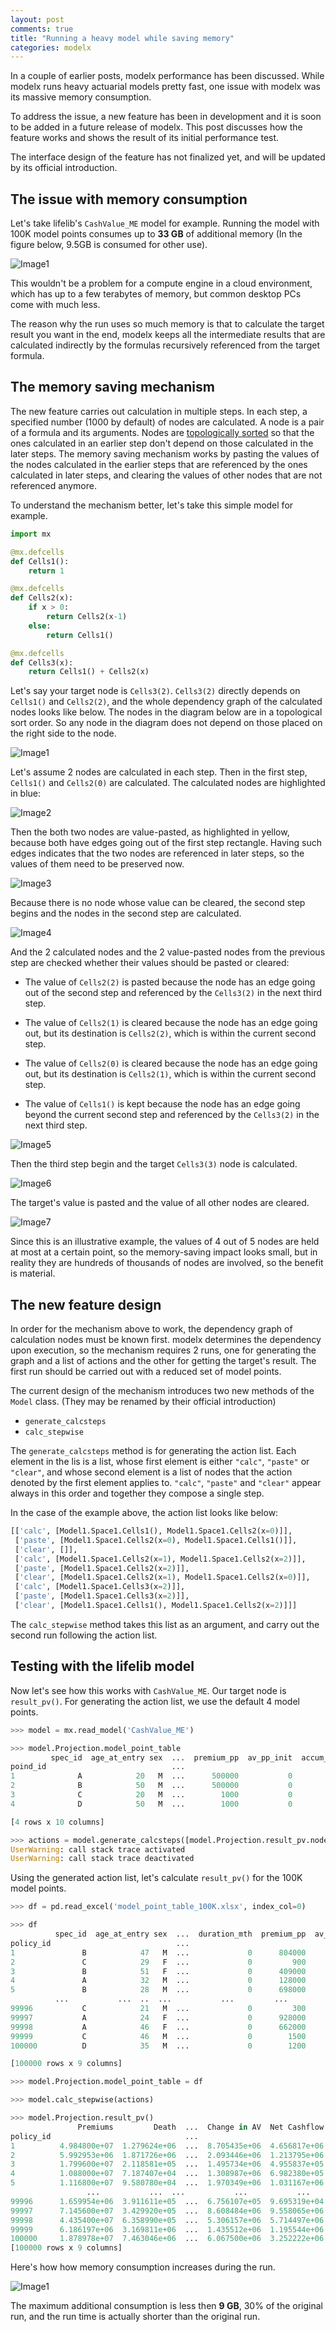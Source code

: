 ```yaml
---
layout: post
comments: true
title: "Running a heavy model while saving memory"
categories: modelx
---
```


In a couple of earlier posts, modelx performance has been discussed.
While modelx runs heavy actuarial models pretty fast, 
one issue with modelx was its massive memory consumption.

To address the issue, a new feature has been in development and it is soon to be 
added in a future release of modelx. 
This post discusses how the feature works and shows the result of its initial performance test.

The interface design of the feature has not finalized yet,
and will be updated by its official introduction.  

## The issue with memory consumption

Let's take lifelib's `CashValue_ME` model for example.
Running the model with 100K model points consumes
up to **33 GB** of additional memory (In the figure below, 9.5GB is consumed for other use). 

![Image1](/img/2022-03-26/TaskMangerHighMemory.png)

This wouldn't be a problem for a compute engine in a cloud environment, which has up to a few terabytes of memory, but common desktop PCs come with much less.

The reason why the run uses so much memory is that
to calculate the target result you want in the end, modelx keeps all the intermediate results that are calculated indirectly by the formulas recursively referenced from the 
target formula.


## The memory saving mechanism

The new feature carries out calculation in multiple steps.
In each step, a specified number (1000 by default) of nodes are calculated.
A node is a pair of a formula and its arguments.
Nodes are [topologically sorted](https://en.wikipedia.org/wiki/Topological_sorting) so that 
the ones calculated in an earlier step don't depend on those calculated in the later steps.
The memory saving mechanism works by pasting the values of the nodes calculated
in the earlier steps that are referenced by the ones calculated in later steps,
and clearing the values of other nodes that are not referenced anymore.

To understand the mechanism better, let's take this simple model for example.

```python
import mx

@mx.defcells
def Cells1():
    return 1

@mx.defcells
def Cells2(x):
    if x > 0:
        return Cells2(x-1)
    else:
        return Cells1()

@mx.defcells
def Cells3(x):
    return Cells1() + Cells2(x)

```

Let's say your target node is `Cells3(2)`.
`Cells3(2)` directly depends on `Cells1()` and `Cells2(2)`,
and the whole dependency graph of the calculated nodes looks like below.
The nodes in the diagram below are in a topological sort order.
So any node in the diagram does not depend on those placed 
on the right side to the node. 

![Image1](/img/2022-03-26/graph-samples-1.png)

Let's assume 2 nodes are calculated in each step.
Then in the first step,  `Cells1()` and `Cells2(0)` are calculated.
The calculated nodes are highlighted in blue:

![Image2](/img/2022-03-26/graph-samples-2.png)

Then the both two nodes are value-pasted, as highlighted in yellow, 
because both have edges going out of the first step rectangle.
Having such edges indicates that the two nodes are referenced in later steps,
so the values of them need to be preserved now.


![Image3](/img/2022-03-26/graph-samples-3.png)

Because there is no node whose value can be cleared, 
the second step begins and the nodes in the second step are calculated.

![Image4](/img/2022-03-26/graph-samples-4.png)

And the 2 calculated nodes and the 2 value-pasted nodes from the previous step
are checked whether their values should be pasted or cleared:

* The value of `Cells2(2)` is pasted because the node has an edge going out of the second step and referenced by the `Cells3(2)` in the next third step.

* The value of `Cells2(1)` is cleared because the node has an edge going out, but its destination is `Cells2(2)`, which is within the current second step.

* The value of `Cells2(0)` is cleared because the node has an edge going out, but its 
destination is `Cells2(1)`, which is within the current second step.

* The value of `Cells1()` is kept because the node has an edge going beyond the current second step and referenced by the `Cells3(2)` in the next third step.


![Image5](/img/2022-03-26/graph-samples-5.png)

Then the third step begin and the target `Cells3(3)` node is calculated.

![Image6](/img/2022-03-26/graph-samples-6.png)

The target's value is pasted and the value of all other nodes are cleared.

![Image7](/img/2022-03-26/graph-samples-7.png)


Since this is an illustrative example, the values of 4 out of 5 nodes are held at most at a certain point, so the memory-saving impact looks small, but in reality
they are hundreds of thousands of nodes are involved,
so the benefit is material.


## The new feature design

In order for the mechanism above to work, 
the dependency graph of calculation nodes must be known first.
modelx determines the dependency upon execution, so the mechanism  requires 2 runs,
one for generating the graph and a list of actions and the other for getting
the target's result.
The first run should be carried out with a reduced set of model points.

The current design of the mechanism 
introduces two new methods of the `Model` class. (They may be renamed by their official introduction)

* `generate_calcsteps`
* `calc_stepwise`

The `generate_calcsteps` method is for generating the action list.
Each element in the lis is a list, whose first element is either
`"calc"`, `"paste"` or `"clear"`, and whose second element is a list
of nodes that the action denoted by the first element applies to.
`"calc"`, `"paste"` and `"clear"` appear always in this order and together they compose
a single step.

In the case of the example above, the action list looks like below:

```python
[['calc', [Model1.Space1.Cells1(), Model1.Space1.Cells2(x=0)]],
 ['paste', [Model1.Space1.Cells2(x=0), Model1.Space1.Cells1()]],
 ['clear', []],
 ['calc', [Model1.Space1.Cells2(x=1), Model1.Space1.Cells2(x=2)]],
 ['paste', [Model1.Space1.Cells2(x=2)]],
 ['clear', [Model1.Space1.Cells2(x=1), Model1.Space1.Cells2(x=0)]],
 ['calc', [Model1.Space1.Cells3(x=2)]],
 ['paste', [Model1.Space1.Cells3(x=2)]],
 ['clear', [Model1.Space1.Cells1(), Model1.Space1.Cells2(x=2)]]]
 ```

The `calc_stepwise` method takes this list as an argument, and
carry out the second run following the action list.


## Testing with the lifelib model

Now let's see how this works with `CashValue_ME`.
Our target node is `result_pv()`. For generating the action list, we use the default 4 model points.

```python
>>> model = mx.read_model('CashValue_ME')

>>> model.Projection.model_point_table
         spec_id  age_at_entry sex  ...  premium_pp  av_pp_init  accum_prem_init_pp
poind_id                            ...                                            
1              A            20   M  ...      500000           0                   0
2              B            50   M  ...      500000           0                   0
3              C            20   M  ...        1000           0                   0
4              D            50   M  ...        1000           0                   0

[4 rows x 10 columns]

>>> actions = model.generate_calcsteps([model.Projection.result_pv.node()])
UserWarning: call stack trace activated
UserWarning: call stack trace deactivated
```

Using the generated action list, let's calculate `result_pv()` for the 100K model points.

```python
>>> df = pd.read_excel('model_point_table_100K.xlsx', index_col=0)

>>> df
          spec_id  age_at_entry sex  ...  duration_mth  premium_pp  av_pp_init
policy_id                            ...                                      
1               B            47   M  ...             0      804000           0
2               C            29   F  ...             0         900           0
3               B            51   F  ...             0      409000           0
4               A            32   M  ...             0      128000           0
5               B            28   M  ...             0      698000           0
          ...           ...  ..  ...           ...         ...         ...
99996           C            21   M  ...             0         300           0
99997           A            24   F  ...             0      928000           0
99998           A            46   F  ...             0      662000           0
99999           C            46   M  ...             0        1500           0
100000          D            35   M  ...             0        1200           0

[100000 rows x 9 columns]

>>> model.Projection.model_point_table = df

>>> model.calc_stepwise(actions)

>>> model.Projection.result_pv()
               Premiums         Death  ...  Change in AV  Net Cashflow
policy_id                              ...                            
1          4.984800e+07  1.279624e+06  ...  8.705435e+06  4.656817e+06
2          5.992953e+06  1.871726e+06  ...  2.093446e+06  1.213795e+06
3          1.799600e+07  2.118581e+05  ...  1.495734e+06  4.955837e+05
4          1.088000e+07  7.187407e+04  ...  1.308987e+06  6.982380e+05
5          1.116800e+07  9.580780e+04  ...  1.970349e+06  1.031167e+06
                 ...           ...  ...           ...           ...
99996      1.659954e+06  3.911611e+05  ...  6.756107e+05  9.695319e+04
99997      7.145600e+07  3.429920e+05  ...  8.608484e+06  9.558065e+06
99998      4.435400e+07  6.358990e+05  ...  5.306157e+06  5.714497e+06
99999      6.186197e+06  3.169811e+06  ...  1.435512e+06  1.195544e+06
100000     1.878978e+07  7.463046e+06  ...  6.067500e+06  3.252222e+06
[100000 rows x 9 columns]
```
Here's how how memory consumption increases during the run.

![Image1](/img/2022-03-26/TaskMangerLowMemory.png)

The maximum additional consumption is less then **9 GB**, 30% of the original run,
and the run time is actually shorter than the original run.
